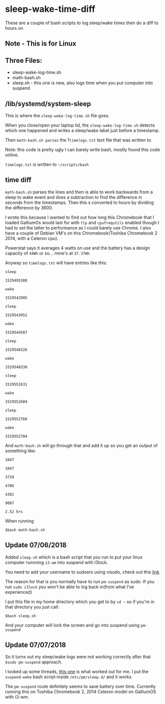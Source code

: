 # sleep-wake-time-diff
These are a couple of bash scripts to log sleep/wake times then do a diff to hours on

## Note - This is for Linux

## Three Files:
* sleep-wake-log-time.sh
* math-bash.sh
* sleep.sh - this one is new, also logs time when you put computer into suspend

## /lib/systemd/system-sleep
This is where the `sleep-wake-log-time.sh` file goes.

When you close/open your laptop lid, the `sleep-wake-log-time.sh` detects which one happened and writes a sleep/wake label just before a timestamp.

Then `math-bash.sh parses` the 1`timelogs.txt` text file that was written to.

Note: this code is pretty ugly I can barely write bash, mostly found this code online.

`timelogs.txt` is written to `~/scripts/bash`

## time diff

`math-bash.sh` parses the lines and then is able to work backwards from a sleep to wake event and does a subtraction to find the difference in seconds from the timestamps. Then this s converted to hours by dividing the difference by 3600.

I wrote this because I wanted to find out how long this Chromebook that I loaded GalliumOs would last for with `tlp` and `cpufrequtils` enabled though I had to set the latter to performance as I could barely use Chrome. I also have a couple of Debian VM's on this Chromebook(Toshiba Chromebook 2 2014, with a Celeron cpu).

Powerstat says it averages 4 watts on use and the battery has a design capacity of ```44Wh``` or so... mine's at ```37.37Wh```

Anyway so `timelogs.txt` will have entries like this:

`sleep`

`1529495388`

`wake`

`1529542905`

`sleep`

`1529543952`

`wake`

`1529544587`

`sleep`

`1529548326`

`wake`

`1529548330`

`sleep`

`1529552631`

`wake`

`1529552684`

`sleep`

`1529552760`

`wake`

`1529552784`

And `math-bash.sh` will go through that and add it up so you get an output of something like:

`1047`

`1047`

`3739`

`4786`

`4301`

`9087`

`2.52 hrs`

When running

`$bash math-bash.sh`

## Update 07/06/2018

Added `sleep.sh` which is a bash script that you run to put your linux computer runnning `i3-wm` into suspend with i3lock.

You need to add your username to sudoers using visudo, check out this [link](https://askubuntu.com/questions/136356/allow-root-program-to-run-without-privileges)

The reason for that is you normally have to run `pm-suspend` as sudo. If you run `sudo i3lock` you won't be able to log back in(from what I've experienced)

I put this file in my home directory which you get to by `cd ~` so if you're in that directory you just call:

`$bash sleep.sh`

And your computer will lock the screen and go into suspend using `pm-suspend`


## Update 07/07/2018

So it turns out my sleep/wake logs were not working correctly after that `$sudo pm-suspend` approach.

I looked up some threads, [this one](https://askubuntu.com/questions/250690/how-to-run-a-script-when-suspending-resuming-sony-vaio-ubuntu-12-04) is what worked out for me. I put the `suspend-wake` bash script inside `/etc/pm/sleep.d/` and it works.

The `pm-suspend` route definitely seems to save battery over time. Currently running this on Toshiba Chromebook 2, 2014 Celeron model on GalliumOS with i3-wm.
